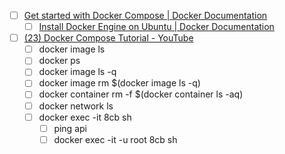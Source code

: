 - [ ] [Get started with Docker Compose | Docker Documentation](https://docs.docker.com/compose/gettingstarted/)
	- [ ] [Install Docker Engine on Ubuntu | Docker Documentation](https://docs.docker.com/engine/install/ubuntu/)
- [ ] [(23) Docker Compose Tutorial - YouTube](https://www.youtube.com/watch?v=HG6yIjZapSA)
	- [ ] docker image ls
	- [ ] docker ps
	- [ ] docker image ls -q
	- [ ] docker image rm $(docker image ls -q)
	- [ ] docker container rm -f $(docker container ls -aq)
	- [ ] docker network ls
	- [ ] docker exec  -it  8cb sh
		- [ ] ping api
		- [ ] docker exec  -it -u root 8cb sh